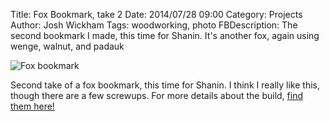 ﻿Title: Fox Bookmark, take 2
Date: 2014/07/28 09:00
Category: Projects
Author: Josh Wickham
Tags: woodworking, photo
FBDescription: The second bookmark I made, this time for Shanin. It's another fox, again using wenge, walnut, and padauk

![Fox bookmark]({filename}/images/DSC03155.jpg)

Second take of a fox bookmark, this time for Shanin. I think I really like this, though there are a few screwups. For
more details about the build, [find them here!](http://imgur.com/a/pqCsn)
